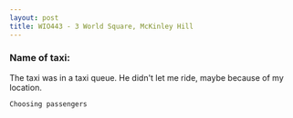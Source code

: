 ```yaml
---
layout: post
title: WIO443 - 3 World Square, McKinley Hill
---
```


### Name of taxi: 

The taxi was in a taxi queue. He didn't let me ride, maybe because of my location.

```Choosing passengers```
